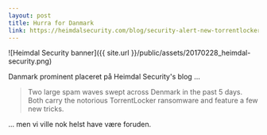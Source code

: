 ```yaml
---
layout: post
title: Hurra for Danmark
link: https://heimdalsecurity.com/blog/security-alert-new-torrentlocker-targets-denmark-ransomware/
---
```


![Heimdal Security banner]({{ site.url }}/public/assets/20170228_heimdal-security.png)

Danmark prominent placeret på Heimdal Security's blog ...

> Two large spam waves swept across Denmark in the past 5 days. Both carry the notorious TorrentLocker ransomware and feature a few new tricks.

... men vi ville nok helst have være foruden.
